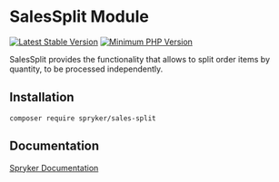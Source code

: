 # SalesSplit Module
[![Latest Stable Version](https://poser.pugx.org/spryker/sales-split/v/stable.svg)](https://packagist.org/packages/spryker/sales-split)
[![Minimum PHP Version](https://img.shields.io/badge/php-%3E%3D%208.0-8892BF.svg)](https://php.net/)

SalesSplit provides the functionality that allows to split order items by quantity, to be processed independently.

## Installation

```
composer require spryker/sales-split
```

## Documentation

[Spryker Documentation](https://docs.spryker.com)
